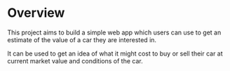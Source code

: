 # Overview

This project aims to build a simple web app which users can use to get an estimate of the value of a car they are interested in.

It can be used to get an idea of what it might cost to buy or sell their car at current market value and conditions of the car.
